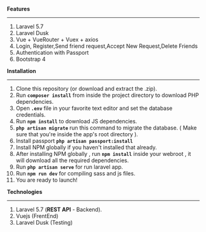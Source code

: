 **Features**
****
1. Laravel 5.7
2. Laravel Dusk
2. Vue + VueRouter + Vuex + axios
3. Login, Register,Send friend request,Accept New Request,Delete Friends
4. Authentication with Passport
5. Bootstrap 4 

**Installation**
****
1. Clone this repository (or download and extract the .zip).
2. Run **`composer install`** from inside the project directory to download PHP dependencies.
3. Open **`.env`** file in your favorite text editor and set the database credentials.
4. Run **`npm install`** to download JS dependencies.
5. **`php artisan migrate`**  run this command to migrate the database. ( Make sure that you're inside the app's root directory ).
6. Install passport **`php artisan passport:install`**
7. Install NPM globally if you haven't installed that already.
8. After installing NPM globally , run **`npm install`** inside your webroot , it will download all the required dependencies.
9. Run **`php artisan serve`** for run laravel app.
10. Run **`npm run dev`** for compiling sass and js files.
11.  You are ready to launch!

**Technologies**
****
1.  Laravel 5.7 (**REST API** - Backend).
2.  Vuejs (FrentEnd)
3.  Laravel Dusk (Testing)